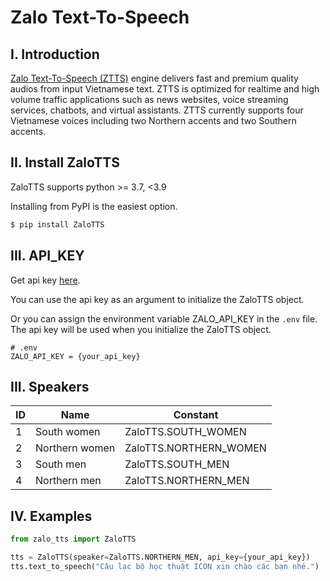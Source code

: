 # Zalo Text-To-Speech

## I. Introduction

[Zalo Text-To-Speech (ZTTS)](https://zalo.ai/docs/api/text-to-audio-converter) engine delivers fast and premium quality audios from input Vietnamese text. ZTTS is optimized for realtime and high volume traffic applications such as news websites, voice streaming services, chatbots, and virtual assistants. ZTTS currently supports four Vietnamese voices including two Northern accents and two Southern accents.

## II. Install ZaloTTS

ZaloTTS supports python >= 3.7, <3.9

Installing from PyPI is the easiest option.

```bash
$ pip install ZaloTTS
```

## III. API_KEY

Get api key [here](https://zalo.ai/docs/api/getting-started).

You can use the api key as an argument to initialize the ZaloTTS object.

Or you can assign the environment variable ZALO_API_KEY in the `.env` file. The api key will be used when you initialize the ZaloTTS object.

```plaintext
# .env
ZALO_API_KEY = {your_api_key}
```

## III. Speakers

|ID|Name          |Constant              |
|--|--------------|----------------------|
|1 |South women   |ZaloTTS.SOUTH_WOMEN   |
|2 |Northern women|ZaloTTS.NORTHERN_WOMEN|
|3 |South men     |ZaloTTS.SOUTH_MEN     |
|4 |Northern men  |ZaloTTS.NORTHERN_MEN  |

## IV. Examples

```python
from zalo_tts import ZaloTTS

tts = ZaloTTS(speaker=ZaloTTS.NORTHERN_MEN, api_key={your_api_key})
tts.text_to_speech("Câu lạc bộ học thuật ICON xin chào các bạn nhé.")
```